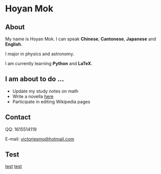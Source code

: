 # Hoyan Mok

## About

My name is Hoyan Mok. I can speak **Chinese**, **Cantonese**, **Japanese** and **English**. 

I major in physics and astronomy.

I am currently learning **Python** and **LaTeX**.

## I am about to do ...

* Update my study notes on math
* Write a novella [here](https://victoriesmo.hatenablog.com/)
* Participate in editing Wikipedia pages

## Contact
QQ: 1615514119

E-mail: victoriesmo@hotmail.com

## Test
[test](./test/test.md)
[test](./test/)



